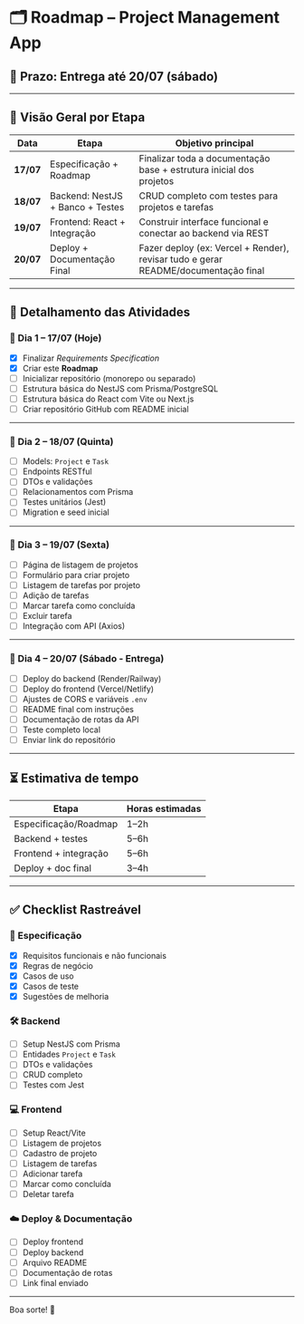 
# 🗂️ Roadmap – Project Management App

## 📆 Prazo: Entrega até 20/07 (sábado)

---

## 📍 Visão Geral por Etapa

| Data       | Etapa                                | Objetivo principal                                                                 |
|------------|--------------------------------------|-------------------------------------------------------------------------------------|
| **17/07**  | Especificação + Roadmap              | Finalizar toda a documentação base + estrutura inicial dos projetos                 |
| **18/07**  | Backend: NestJS + Banco + Testes     | CRUD completo com testes para projetos e tarefas                                   |
| **19/07**  | Frontend: React + Integração         | Construir interface funcional e conectar ao backend via REST                       |
| **20/07**  | Deploy + Documentação Final          | Fazer deploy (ex: Vercel + Render), revisar tudo e gerar README/documentação final |

---

## 🧩 Detalhamento das Atividades

### 🔹 Dia 1 – 17/07 (Hoje)
- [x] Finalizar *Requirements Specification*
- [x] Criar este **Roadmap**
- [ ] Inicializar repositório (monorepo ou separado)
- [ ] Estrutura básica do NestJS com Prisma/PostgreSQL
- [ ] Estrutura básica do React com Vite ou Next.js
- [ ] Criar repositório GitHub com README inicial

---

### 🔹 Dia 2 – 18/07 (Quinta)
- [ ] Models: `Project` e `Task`
- [ ] Endpoints RESTful
- [ ] DTOs e validações
- [ ] Relacionamentos com Prisma
- [ ] Testes unitários (Jest)
- [ ] Migration e seed inicial

---

### 🔹 Dia 3 – 19/07 (Sexta)
- [ ] Página de listagem de projetos
- [ ] Formulário para criar projeto
- [ ] Listagem de tarefas por projeto
- [ ] Adição de tarefas
- [ ] Marcar tarefa como concluída
- [ ] Excluir tarefa
- [ ] Integração com API (Axios)

---

### 🔹 Dia 4 – 20/07 (Sábado - Entrega)
- [ ] Deploy do backend (Render/Railway)
- [ ] Deploy do frontend (Vercel/Netlify)
- [ ] Ajustes de CORS e variáveis `.env`
- [ ] README final com instruções
- [ ] Documentação de rotas da API
- [ ] Teste completo local
- [ ] Enviar link do repositório

---

## ⏳ Estimativa de tempo

| Etapa                    | Horas estimadas |
|--------------------------|-----------------|
| Especificação/Roadmap    | 1–2h            |
| Backend + testes         | 5–6h            |
| Frontend + integração    | 5–6h            |
| Deploy + doc final       | 3–4h            |

---

## ✅ Checklist Rastreável

### 📄 Especificação
- [x] Requisitos funcionais e não funcionais
- [x] Regras de negócio
- [x] Casos de uso
- [x] Casos de teste
- [x] Sugestões de melhoria

### 🛠 Backend
- [ ] Setup NestJS com Prisma
- [ ] Entidades `Project` e `Task`
- [ ] DTOs e validações
- [ ] CRUD completo
- [ ] Testes com Jest

### 💻 Frontend
- [ ] Setup React/Vite
- [ ] Listagem de projetos
- [ ] Cadastro de projeto
- [ ] Listagem de tarefas
- [ ] Adicionar tarefa
- [ ] Marcar como concluída
- [ ] Deletar tarefa

### ☁️ Deploy & Documentação
- [ ] Deploy frontend
- [ ] Deploy backend
- [ ] Arquivo README
- [ ] Documentação de rotas
- [ ] Link final enviado

---

Boa sorte! 🚀
